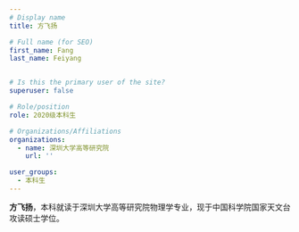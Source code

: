 ```yaml
---
# Display name
title: 方飞扬

# Full name (for SEO)
first_name: Fang
last_name: Feiyang


# Is this the primary user of the site?
superuser: false

# Role/position
role: 2020级本科生

# Organizations/Affiliations
organizations:
  - name: 深圳大学高等研究院
    url: ''

user_groups:
  - 本科生
---
```


**方飞扬**，本科就读于深圳大学高等研究院物理学专业，现于中国科学院国家天文台攻读硕士学位。
